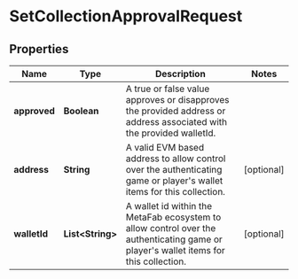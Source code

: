 

# SetCollectionApprovalRequest


## Properties

| Name | Type | Description | Notes |
|------------ | ------------- | ------------- | -------------|
|**approved** | **Boolean** | A true or false value approves or disapproves the provided address or address associated with the provided walletId. |  |
|**address** | **String** | A valid EVM based address to allow control over the authenticating game or player&#39;s wallet items for this collection. |  [optional] |
|**walletId** | **List&lt;String&gt;** | A wallet id within the MetaFab ecosystem to allow control over the authenticating game or player&#39;s wallet items for this collection. |  [optional] |




